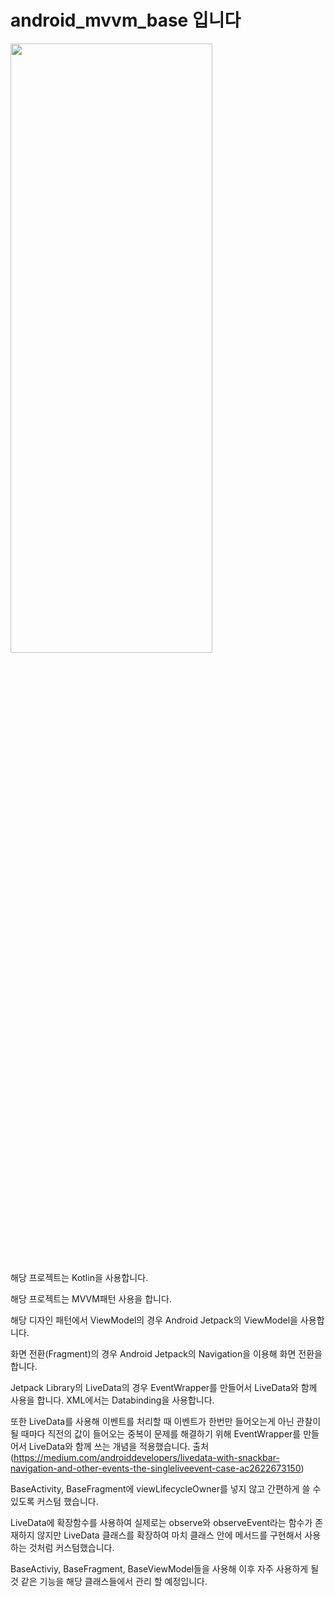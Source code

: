 # android_mvvm_base 입니다 

<img src = "https://miro.medium.com/v2/resize:fit:1400/format:webp/1*FB931aBGoALv3OLY5LSRGg.png" width="80%" height = "50%">

해당 프로젝트는 Kotlin을 사용합니다.

해당 프로젝트는 MVVM패턴 사용을 합니다. 

해당 디자인 패턴에서 ViewModel의 경우 Android Jetpack의 ViewModel을 사용합니다.

화면 전환(Fragment)의 경우 Android Jetpack의 Navigation을 이용해 화면 전환을 합니다.

Jetpack Library의 LiveData의 경우 EventWrapper를 만들어서 LiveData와 함께 사용을 합니다. XML에서는 Databinding을 사용합니다.

또한 LiveData를 사용해 이벤트를 처리할 때 이벤트가 한번만 들어오는게 아닌 관찰이 될 때마다 직전의 값이 들어오는 중복이 문제를 해결하기 위해 EventWrapper를 만들어서 LiveData와 함께 쓰는 개념을 적용했습니다. 출처(https://medium.com/androiddevelopers/livedata-with-snackbar-navigation-and-other-events-the-singleliveevent-case-ac2622673150)

BaseActivity, BaseFragment에 viewLifecycleOwner를 넣지 않고 간편하게 쓸 수 있도록 커스텀 했습니다.

LiveData에 확장함수를 사용하여 실제로는 observe와 observeEvent라는 함수가 존재하지 않지만 LiveData 클래스를 확장하여 마치 클래스 안에 메서드를 구현해서 사용하는 것처럼 커스텀했습니다.

BaseActiviy, BaseFragment, BaseViewModel들을 사용해 이후 자주 사용하게 될 것 같은 기능을 해당 클래스들에서 관리 할 예정입니다.